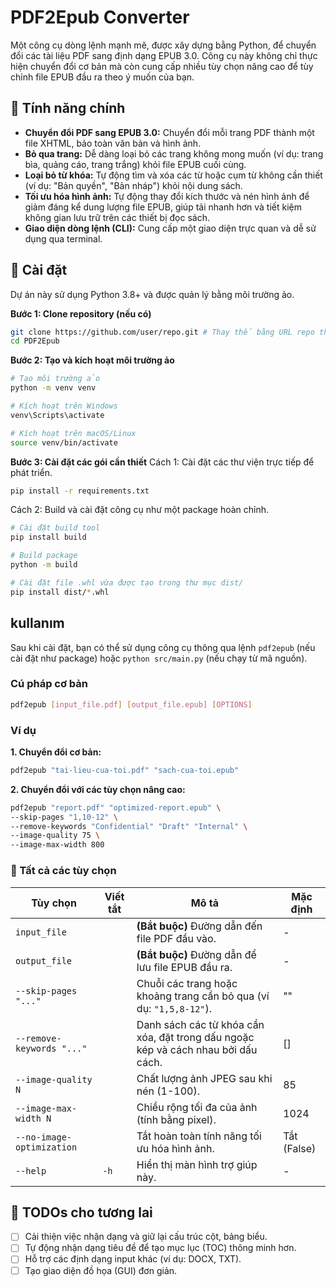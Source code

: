 # PDF2Epub Converter

Một công cụ dòng lệnh mạnh mẽ, được xây dựng bằng Python, để chuyển đổi các tài liệu PDF sang định dạng EPUB 3.0. Công cụ này không chỉ thực hiện chuyển đổi cơ bản mà còn cung cấp nhiều tùy chọn nâng cao để tùy chỉnh file EPUB đầu ra theo ý muốn của bạn.

## 🌟 Tính năng chính

- **Chuyển đổi PDF sang EPUB 3.0:** Chuyển đổi mỗi trang PDF thành một file XHTML, bảo toàn văn bản và hình ảnh.
- **Bỏ qua trang:** Dễ dàng loại bỏ các trang không mong muốn (ví dụ: trang bìa, quảng cáo, trang trắng) khỏi file EPUB cuối cùng.
- **Loại bỏ từ khóa:** Tự động tìm và xóa các từ hoặc cụm từ không cần thiết (ví dụ: "Bản quyền", "Bản nháp") khỏi nội dung sách.
- **Tối ưu hóa hình ảnh:** Tự động thay đổi kích thước và nén hình ảnh để giảm đáng kể dung lượng file EPUB, giúp tải nhanh hơn và tiết kiệm không gian lưu trữ trên các thiết bị đọc sách.
- **Giao diện dòng lệnh (CLI):** Cung cấp một giao diện trực quan và dễ sử dụng qua terminal.

## 🚀 Cài đặt

Dự án này sử dụng Python 3.8+ và được quản lý bằng môi trường ảo.

**Bước 1: Clone repository (nếu có)**
```bash
git clone https://github.com/user/repo.git # Thay thế bằng URL repo thực tế
cd PDF2Epub
```

**Bước 2: Tạo và kích hoạt môi trường ảo**
```bash
# Tạo môi trường ảo
python -m venv venv

# Kích hoạt trên Windows
venv\Scripts\activate

# Kích hoạt trên macOS/Linux
source venv/bin/activate
```

**Bước 3: Cài đặt các gói cần thiết**
Cách 1: Cài đặt các thư viện trực tiếp để phát triển.
```bash
pip install -r requirements.txt
```
Cách 2: Build và cài đặt công cụ như một package hoàn chỉnh.
```bash
# Cài đặt build tool
pip install build

# Build package
python -m build

# Cài đặt file .whl vừa được tạo trong thư mục dist/
pip install dist/*.whl
```

##  kullanım

Sau khi cài đặt, bạn có thể sử dụng công cụ thông qua lệnh `pdf2epub` (nếu cài đặt như package) hoặc `python src/main.py` (nếu chạy từ mã nguồn).

### Cú pháp cơ bản

```bash
pdf2epub [input_file.pdf] [output_file.epub] [OPTIONS]
```

### Ví dụ

**1. Chuyển đổi cơ bản:**
```bash
pdf2epub "tai-lieu-cua-toi.pdf" "sach-cua-toi.epub"
```

**2. Chuyển đổi với các tùy chọn nâng cao:**
```bash
pdf2epub "report.pdf" "optimized-report.epub" \
--skip-pages "1,10-12" \
--remove-keywords "Confidential" "Draft" "Internal" \
--image-quality 75 \
--image-max-width 800
```

### 📖 Tất cả các tùy chọn

| Tùy chọn                  | Viết tắt | Mô tả                                                                                                        | Mặc định     |
| -------------------------- | -------- | ------------------------------------------------------------------------------------------------------------ | ------------ |
| `input_file`               |          | **(Bắt buộc)** Đường dẫn đến file PDF đầu vào.                                                              | -            |
| `output_file`              |          | **(Bắt buộc)** Đường dẫn để lưu file EPUB đầu ra.                                                             | -            |
| `--skip-pages "..."`       |          | Chuỗi các trang hoặc khoảng trang cần bỏ qua (ví dụ: `"1,5,8-12"`).                                          | ""           |
| `--remove-keywords "..."`  |          | Danh sách các từ khóa cần xóa, đặt trong dấu ngoặc kép và cách nhau bởi dấu cách.                             | []           |
| `--image-quality N`        |          | Chất lượng ảnh JPEG sau khi nén (1-100).                                                                     | 85           |
| `--image-max-width N`      |          | Chiều rộng tối đa của ảnh (tính bằng pixel).                                                                  | 1024         |
| `--no-image-optimization`  |          | Tắt hoàn toàn tính năng tối ưu hóa hình ảnh.                                                                 | Tắt (False)  |
| `--help`                   | `-h`     | Hiển thị màn hình trợ giúp này.                                                                              | -            |

## 📝 TODOs cho tương lai

- [ ] Cải thiện việc nhận dạng và giữ lại cấu trúc cột, bảng biểu.
- [ ] Tự động nhận dạng tiêu đề để tạo mục lục (TOC) thông minh hơn.
- [ ] Hỗ trợ các định dạng input khác (ví dụ: DOCX, TXT).
- [ ] Tạo giao diện đồ họa (GUI) đơn giản. 
